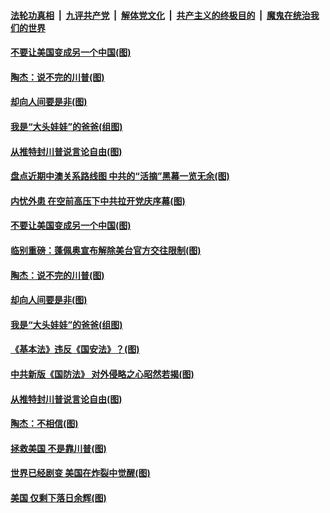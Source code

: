 

####  [法轮功真相](../../../../basic/blob/master/README.md?t=01132031) &nbsp;|&nbsp; [九评共产党](../../../../9ping.md/blob/master/README.md?t=01132031) &nbsp;|&nbsp; [解体党文化](../../../../jtdwh.md/blob/master/README.md?t=01132031)  &nbsp;|&nbsp; [共产主义的终极目的](../../../../gczydzjmd.md/blob/master/README.md?t=01132031) &nbsp;|&nbsp; [魔鬼在统治我们的世界](../../../../mgztzwmdsj.md/blob/master/README.md?t=01132031) 


#### [不要让美国变成另一个中国(图)](../pages/p4/958934.md?t=01132031) 

#### [陶杰：说不完的川普(图)](../pages/p4/958930.md?t=01132031) 

#### [却向人间要是非(图)](../pages/p4/958794.md?t=01132031) 

#### [我是“大头娃娃”的爸爸(组图)](../pages/p4/958788.md?t=01132031) 

#### [从推特封川普说言论自由(图)](../pages/p4/958673.md?t=01132031) 


#### [盘点近期中澳关系路线图 中共的“活摘”黑幕一览无余(图)](../pages/p4/958954.md?t=01132031) 

#### [内忧外患 在空前高压下中共拉开党庆序幕(图)](../pages/p4/958936.md?t=01132031) 


#### [不要让美国变成另一个中国(图)](../pages/p4/958934.md?t=01132031) 

#### [临别重磅：蓬佩奥宣布解除美台官方交往限制(图)](../pages/p4/958932.md?t=01132031) 

#### [陶杰：说不完的川普(图)](../pages/p4/958930.md?t=01132031) 




#### [却向人间要是非(图)](../pages/p4/958794.md?t=01132031) 

#### [我是“大头娃娃”的爸爸(组图)](../pages/p4/958788.md?t=01132031) 

#### [《基本法》违反《国安法》？(图)](../pages/p4/958787.md?t=01132031) 

#### [中共新版《国防法》 对外侵略之心昭然若揭(图)](../pages/p4/958786.md?t=01132031) 

#### [从推特封川普说言论自由(图)](../pages/p4/958673.md?t=01132031) 


#### [陶杰：不相信(图)](../pages/p4/958672.md?t=01132031) 

#### [拯救美国 不是靠川普(图)](../pages/p4/958693.md?t=01132031) 

#### [世界已经剧变 美国在炸裂中觉醒(图)](../pages/p4/958675.md?t=01132031) 

#### [美国 仅剩下落日余辉(图)](../pages/p4/958674.md?t=01132031) 


